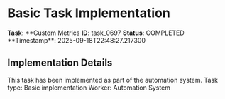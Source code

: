 # Basic Task Implementation

**Task**: **Custom Metrics
**ID**: task_0697
**Status**: COMPLETED
**Timestamp\*\*: 2025-09-18T22:48:27.217300

## Implementation Details

This task has been implemented as part of the automation system.
Task type: Basic implementation
Worker: Automation System
